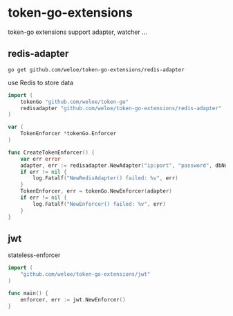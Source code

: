 # token-go-extensions
token-go extensions support adapter, watcher ...

## redis-adapter
`go get github.com/weloe/token-go-extensions/redis-adapter`

use Redis to store data

```go
import (
    tokenGo "github.com/weloe/token-go"
    redisadapter "github.com/weloe/token-go-extensions/redis-adapter"
)

var (
    TokenEnforcer *tokenGo.Enforcer
)

func CreateTokenEnforcer() {
    var err error
    adapter, err := redisadapter.NewAdapter("ip:port", "password", dbNum)
    if err != nil {
        log.Fatalf("NewRedisAdapter() failed: %v", err)
    }
    TokenEnforcer, err = tokenGo.NewEnforcer(adapter)
    if err != nil {
        log.Fatalf("NewEnforcer() failed: %v", err)
    }
}
```
## jwt
stateless-enforcer
```go
import (
    "github.com/weloe/token-go-extensions/jwt"
)

func main() {
    enforcer, err := jwt.NewEnforcer()
}
```

